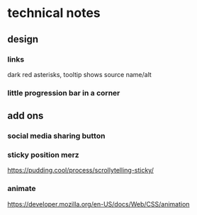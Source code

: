 # technical notes

## design

### links

dark red asterisks, tooltip shows source name/alt

### little progression bar in a corner

## add ons

### social media sharing button

### sticky position merz

https://pudding.cool/process/scrollytelling-sticky/

### animate
https://developer.mozilla.org/en-US/docs/Web/CSS/animation